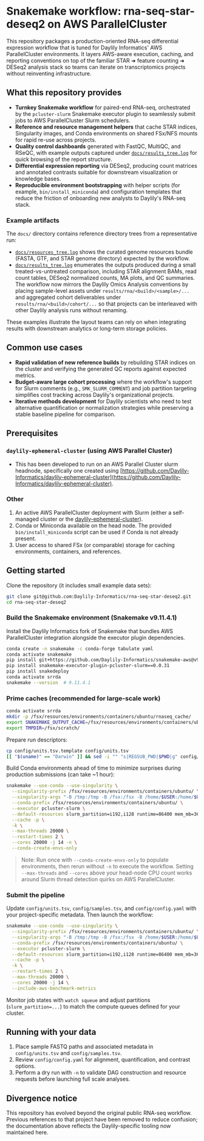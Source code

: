 # Snakemake workflow: rna-seq-star-deseq2 on AWS ParallelCluster

This repository packages a production-oriented RNA-seq differential expression workflow that is tuned for Daylily Informatics' AWS ParallelCluster environments. It layers AWS-aware execution, caching, and reporting conventions on top of the familiar STAR ➜ feature counting ➜ DESeq2 analysis stack so teams can iterate on transcriptomics projects without reinventing infrastructure.

## What this repository provides

- **Turnkey Snakemake workflow** for paired-end RNA-seq, orchestrated by the `pcluster-slurm` Snakemake executor plugin to seamlessly submit jobs to AWS ParallelCluster Slurm schedulers.
- **Reference and resource management helpers** that cache STAR indices, Singularity images, and Conda environments on shared FSx/NFS mounts for rapid re-use across projects.
- **Quality control dashboards** generated with FastQC, MultiQC, and RSeQC, with example outputs captured under [`docs/results_tree.log`](docs/results_tree.log) for quick browsing of the report structure.
- **Differential expression reporting** via DESeq2, producing count matrices and annotated contrasts suitable for downstream visualization or knowledge bases.
- **Reproducible environment bootstrapping** with helper scripts (for example, `bin/install_miniconda`) and configuration templates that reduce the friction of onboarding new analysts to Daylily's RNA-seq stack.

### Example artifacts

The `docs/` directory contains reference directory trees from a representative run:

- [`docs/resources_tree.log`](docs/resources_tree.log) shows the curated genome resources bundle (FASTA, GTF, and STAR genome directory) expected by the workflow.
- [`docs/results_tree.log`](docs/results_tree.log) enumerates the outputs produced during a small treated-vs-untreated comparison, including STAR alignment BAMs, read count tables, DESeq2 normalized counts, MA plots, and QC summaries. The workflow now mirrors the Daylily Omics Analysis conventions by placing sample-level assets under `results/rna/<build>/<sample>/...` and aggregated cohort deliverables under `results/rna/<build>/cohort/...` so that projects can be interleaved with other Daylily analysis runs without renaming.

These examples illustrate the layout teams can rely on when integrating results with downstream analytics or long-term storage policies.

## Common use cases

- **Rapid validation of new reference builds** by rebuilding STAR indices on the cluster and verifying the generated QC reports against expected metrics.
- **Budget-aware large cohort processing** where the workflow's support for Slurm comments (e.g., `SMK_SLURM_COMMENT`) and job partition targeting simplifies cost tracking across Daylily's organizational projects.
- **Iterative methods development** for Daylily scientists who need to test alternative quantification or normalization strategies while preserving a stable baseline pipeline for comparison.

## Prerequisites

### `daylily-ephemeral-cluster` (using AWS Parallel Cluster)
- This has been developed to run on an AWS Parallel Cluster slurm headnode, specifically one created using [https://github.com/Daylily-Informatics/daylily-ephemeral-cluster](https://github.com/Daylily-Informatics/daylily-ephemeral-cluster).

### Other
1. An active AWS ParallelCluster deployment with Slurm (either a self-managed cluster or the [daylily-ephemeral-cluster](https://github.com/Daylily-Informatics/daylily-ephemeral-cluster)).
2. Conda or Miniconda available on the head node. The provided `bin/install_miniconda` script can be used if Conda is not already present.
3. User access to shared FSx (or comparable) storage for caching environments, containers, and references.

## Getting started

Clone the repository (it includes small example data sets):

```bash
git clone git@github.com:Daylily-Informatics/rna-seq-star-deseq2.git
cd rna-seq-star-deseq2
```

### Build the Snakemake environment (Snakemake v9.11.4.1)

Install the Daylily Informatics fork of Snakemake that bundles AWS ParallelCluster integration alongside the executor plugin dependencies.

```bash
conda create -n snakemake -c conda-forge tabulate yaml
conda activate snakemake
pip install git+https://github.com/Daylily-Informatics/snakemake-aws@v9.11.4.3
pip install snakemake-executor-plugin-pcluster-slurm==0.0.31
pip install snakedeploy
conda activate srrda
snakemake --version  # 9.11.4.1
```

### Prime caches (recommended for large-scale work)

```bash
conda activate srrda
mkdir -p /fsx/resources/environments/containers/ubuntu/rnaseq_cache/
export SNAKEMAKE_OUTPUT_CACHE=/fsx/resources/environments/containers/ubuntu/rnaseq_cache/
export TMPDIR=/fsx/scratch/
```

Prepare run descriptors:

```bash
cp config/units.tsv.template config/units.tsv
[[ "$(uname)" == "Darwin" ]] && sed -i "" "s|REGSUB_PWD|$PWD|g" config/units.tsv || sed -i "s|REGSUB_PWD|$PWD|g" config/units.tsv
```

Build Conda environments ahead of time to minimize surprises during production submissions (can take ~1 hour):

```bash
snakemake --use-conda --use-singularity \
  --singularity-prefix /fsx/resources/environments/containers/ubuntu/ \
  --singularity-args "-B /tmp:/tmp -B /fsx:/fsx -B /home/$USER:/home/$USER -B $PWD/:$PWD" \
  --conda-prefix /fsx/resources/environments/containers/ubuntu/ \
  --executor pcluster-slurm \
  --default-resources slurm_partition=i192,i128 runtime=86400 mem_mb=36900 tmpdir=/fsx/scratch \
  --cache -p \
  -k \
  --max-threads 20000 \
  --restart-times 2 \
  --cores 20000 -j 14 -n \
  --conda-create-envs-only
```

> Note: Run once with `--conda-create-envs-only` to populate environments, then rerun without `-n` to execute the workflow. Setting `--max-threads` and `--cores` above your head-node CPU count works around Slurm thread detection quirks on AWS ParallelCluster.

### Submit the pipeline

Update `config/units.tsv`, `config/samples.tsv`, and `config/config.yaml` with your project-specific metadata. Then launch the workflow:

```bash
snakemake --use-conda --use-singularity \
  --singularity-prefix /fsx/resources/environments/containers/ubuntu/ \
  --singularity-args "-B /tmp:/tmp -B /fsx:/fsx -B /home/$USER:/home/$USER -B $PWD/:$PWD" \
  --conda-prefix /fsx/resources/environments/containers/ubuntu/ \
  --executor pcluster-slurm \
  --default-resources slurm_partition=i192,i128 runtime=86400 mem_mb=36900 tmpdir=/fsx/scratch \
  --cache -p \
  -k \
  --restart-times 2 \
  --max-threads 20000 \
  --cores 20000 -j 14 \
  --include-aws-benchmark-metrics
```

Monitor job states with `watch squeue` and adjust partitions (`slurm_partition=...`) to match the compute queues defined for your cluster.

## Running with your data

1. Place sample FASTQ paths and associated metadata in `config/units.tsv` and `config/samples.tsv`.
2. Review `config/config.yaml` for alignment, quantification, and contrast options.
3. Perform a dry run with `-n` to validate DAG construction and resource requests before launching full scale analyses.

## Divergence notice

This repository has evolved beyond the original public RNA-seq workflow. Previous references to that project have been removed to reduce confusion; the documentation above reflects the Daylily-specific tooling now maintained here.

